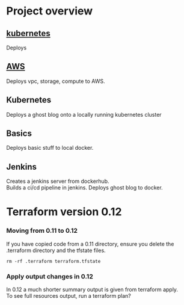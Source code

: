 # Project overview
## [kubernetes]()
Deploys 

## [AWS]()
Deploys vpc, storage, compute to AWS. 

## Kubernetes
Deploys a ghost blog onto a locally running kubernetes cluster

## Basics
Deploys basic stuff to local docker.

## Jenkins
Creates a jenkins server from dockerhub.<br>
Builds a ci/cd pipeline in jenkins. Deploys ghost blog to docker.

# Terraform version 0.12
### Moving from 0.11 to 0.12
If you have copied code from a 0.11 directory, ensure you delete the .terraform directory and the tfstate files. <br>

    rm -rf .terraform terraform.tfstate

### Apply output changes in 0.12
In 0.12 a much shorter summary output is given from terraform apply.<br>
To see full resources output, run a terraform plan?
